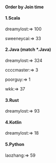 #### Order by Join time
#### 1.Scala
dreamylost:=> 100

sweeneycai:=> 33

#### 2.Java (match *.Java)
dreamylost:=> 324

ccccmaster:=> 3

poorguy:=> 1

wkk:=> 37

#### 3.Rust
dreamylost:=> 93

#### 4.Kotlin
dreamylost:=> 18

#### 5.Python
laozhang:=> 59

